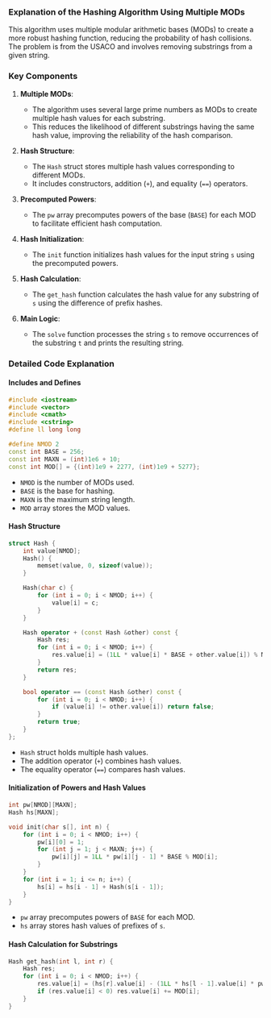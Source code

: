 ### Explanation of the Hashing Algorithm Using Multiple MODs

This algorithm uses multiple modular arithmetic bases (MODs) to create a more robust hashing function, reducing the probability of hash collisions. The problem is from the USACO and involves removing substrings from a given string.

### Key Components

1. **Multiple MODs**:
   - The algorithm uses several large prime numbers as MODs to create multiple hash values for each substring.
   - This reduces the likelihood of different substrings having the same hash value, improving the reliability of the hash comparison.

2. **Hash Structure**:
   - The `Hash` struct stores multiple hash values corresponding to different MODs.
   - It includes constructors, addition (`+`), and equality (`==`) operators.

3. **Precomputed Powers**:
   - The `pw` array precomputes powers of the base (`BASE`) for each MOD to facilitate efficient hash computation.

4. **Hash Initialization**:
   - The `init` function initializes hash values for the input string `s` using the precomputed powers.

5. **Hash Calculation**:
   - The `get_hash` function calculates the hash value for any substring of `s` using the difference of prefix hashes.

6. **Main Logic**:
   - The `solve` function processes the string `s` to remove occurrences of the substring `t` and prints the resulting string.

### Detailed Code Explanation

#### Includes and Defines

```cpp
#include <iostream>
#include <vector>
#include <cmath>
#include <cstring>
#define ll long long

#define NMOD 2
const int BASE = 256;
const int MAXN = (int)1e6 + 10;
const int MOD[] = {(int)1e9 + 2277, (int)1e9 + 5277};
```

- `NMOD` is the number of MODs used.
- `BASE` is the base for hashing.
- `MAXN` is the maximum string length.
- `MOD` array stores the MOD values.

#### Hash Structure

```cpp
struct Hash {
    int value[NMOD];
    Hash() {
        memset(value, 0, sizeof(value));
    }

    Hash(char c) {
        for (int i = 0; i < NMOD; i++) {
            value[i] = c;
        }
    }

    Hash operator + (const Hash &other) const {
        Hash res;
        for (int i = 0; i < NMOD; i++) {
            res.value[i] = (1LL * value[i] * BASE + other.value[i]) % MOD[i];
        }
        return res;
    }

    bool operator == (const Hash &other) const {
        for (int i = 0; i < NMOD; i++) {
            if (value[i] != other.value[i]) return false;
        }
        return true;
    }
};
```

- `Hash` struct holds multiple hash values.
- The addition operator (`+`) combines hash values.
- The equality operator (`==`) compares hash values.

#### Initialization of Powers and Hash Values

```cpp
int pw[NMOD][MAXN];
Hash hs[MAXN];

void init(char s[], int n) {
    for (int i = 0; i < NMOD; i++) {
        pw[i][0] = 1;
        for (int j = 1; j < MAXN; j++) {
            pw[i][j] = 1LL * pw[i][j - 1] * BASE % MOD[i];
        }
    }
    for (int i = 1; i <= n; i++) {
        hs[i] = hs[i - 1] + Hash(s[i - 1]);
    }
}
```

- `pw` array precomputes powers of `BASE` for each MOD.
- `hs` array stores hash values of prefixes of `s`.

#### Hash Calculation for Substrings

```cpp
Hash get_hash(int l, int r) {
    Hash res;
    for (int i = 0; i < NMOD; i++) {
        res.value[i] = (hs[r].value[i] - (1LL * hs[l - 1].value[i] * pw[i][r - l + 1] % MOD[i])) % MOD[i];
        if (res.value[i] < 0) res.value[i] += MOD[i];
    }
}
```